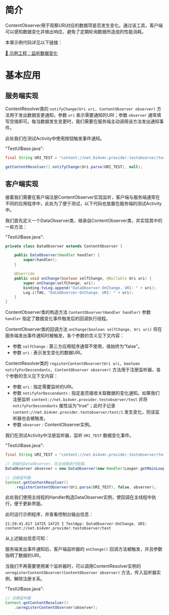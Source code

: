 # 简介
ContentObserver用于观察URI对应的数据项是否发生变化。通过该工具，客户端可以感知数据变化并做出响应，避免了定期轮询数据所造成的性能消耗。

本章示例代码详见以下链接：

[🔗 示例工程：监听数据变化](https://github.com/BI4VMR/Study-Android/tree/master/M04_System/C04_ContentProvider/S05_DataObserver)

# 基本应用
## 服务端实现
ContentResolver类的 `notifyChange(Uri uri, ContentObserver observer)` 方法用于发出数据变更通知，参数 `uri` 表示需要通知的URI；参数 `observer` 通常填写空值即可。每当数据发生变更时，我们需要在服务端主动调用该方法发出通知事件。

此处我们在测试Activity中使用按钮触发事件通知。

"TestUIBase.java":

```java
final String URI_TEST = "content://net.bi4vmr.provider.testobserver/test";

getContentResolver().notifyChange(Uri.parse(URI_TEST), null);
```

## 客户端实现
接着我们需要在客户端注册ContentObserver实现监听，客户端与服务端通常在不同的应用程序中，此处为了便于测试，以下代码也放置在服务端的测试Activity中。

我们首先定义一个DataObserver类，继承自ContentObserver类，并实现其中的一些方法：

"TestUIBase.java":

```java
private class DataObserver extends ContentObserver {

    public DataObserver(Handler handler) {
        super(handler);
    }

    @Override
    public void onChange(boolean selfChange, @Nullable Uri uri) {
        super.onChange(selfChange, uri);
        binding.tvLog.append("DataObserver-OnChange. URI: " + uri);
        Log.i(TAG, "DataObserver-OnChange. URI: " + uri);
    }
}
```

ContentObserver类的构造方法 `ContentObserver(Handler handler)` 参数 `handler` 指定了数据变化事件触发后的回调执行线程。

ContentObserver类的回调方法 `onChange(boolean selfChange, Uri uri)` 将在服务端发出事件通知时被触发，各个参数的含义见下文内容：

- 参数 `selfChange` : 第三方应用程序通常不使用，值始终为"false"。
- 参数 `uri` : 表示发生变化的数据URI。

ContentResolver类的 `registerContentObserver(Uri uri, boolean notifyForDescendants, ContentObserver observer)` 方法用于注册监听器，各个参数的含义见下文内容：

- 参数 `uri` : 指定需要监听的URI。
- 参数 `notifyForDescendants` : 指定是否接收关联数据的变化通知。如果我们注册监听 `content://net.bi4vmr.provider.testobserver/test` 并将 `notifyForDescendants` 属性设为"true"；此时子记录 `content://net.bi4vmr.provider.testobserver/test/1` 发生变化，则该监听器也会被触发。
- 参数 `observer` : ContentObserver实例。

我们在测试Activity中注册监听器，监听 `URI_TEST` 数据变化事件。

"TestUIBase.java":

```java
final String URI_TEST = "content://net.bi4vmr.provider.testobserver/test";

// 初始化DataObserver，在主线程执行回调。
DataObserver observer = new DataObserver(new Handler(Looper.getMainLooper()));

// 注册监听器
Context.getContentResolver()
    .registerContentObserver(Uri.parse(URI_TEST), false, observer);
```

此处我们使用主线程的Handler构造DataObserver实例，使回调在主线程中执行，便于更新界面。

此时运行示例程序，并查看控制台输出信息：

```text
21:29:41.617 14725 14725 I TestApp: DataObserver-OnChange. URI: content://net.bi4vmr.provider.testobserver/test
```

从上述输出信息可知：

服务端发出事件通知后，客户端监听器的 `onChange()` 回调方法被触发，并且参数指明了数据的URI。

当我们不再需要使用某个监听器时，可以调用ContentResolver实例的 `unregisterContentObserver(ContentObserver observer)` 方法，传入监听器实例，解除注册关系。

"TestUIBase.java":

```java
// 注销监听器
Context.getContentResolver()
    .unregisterContentObserver(observer);
```
